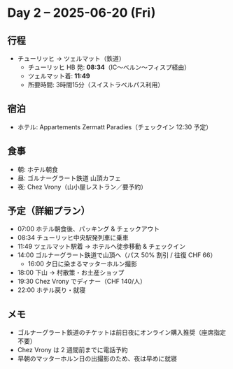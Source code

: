 # Day 2 – 2025-06-20 (Fri)

## 行程
- チューリッヒ → ツェルマット（鉄道）
  - チューリッヒ HB 発: **08:34**（IC〜ベルン〜フィスプ経由）
  - ツェルマット着: **11:49**
  - 所要時間: 3時間15分（スイストラベルパス利用）

## 宿泊
- ホテル: Appartements Zermatt Paradies（チェックイン 12:30 予定）

## 食事
- 朝: ホテル朝食
- 昼: ゴルナーグラート鉄道 山頂カフェ
- 夜: Chez Vrony（山小屋レストラン／要予約）

## 予定（詳細プラン）
- 07:00 ホテル朝食後、パッキング & チェックアウト
- 08:34 チューリッヒ中央駅発列車に乗車
- 11:49 ツェルマット駅着 → ホテルへ徒歩移動 & チェックイン
- 14:00 ゴルナーグラート鉄道で山頂へ（パス 50% 割引 / 往復 CHF 66）
  - 16:00 夕日に染まるマッターホルン撮影
- 18:00 下山 → 村散策・お土産ショップ
- 19:30 Chez Vrony でディナー（CHF 140/人）
- 22:00 ホテル戻り・就寝

## メモ
- ゴルナーグラート鉄道のチケットは前日夜にオンライン購入推奨（座席指定不要）
- Chez Vrony は 2 週間前までに電話予約
- 早朝のマッターホルン日の出撮影のため、夜は早めに就寝 